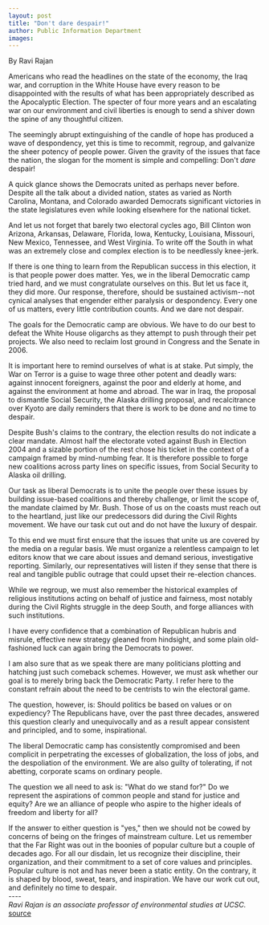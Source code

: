 ```yaml
---
layout: post
title: "Don't dare despair!"
author: Public Information Department
images:
---
```


By Ravi Rajan

Americans who read the headlines on the state of the economy, the Iraq war, and corruption in the White House have every reason to be disappointed with the results of what has been appropriately described as the Apocalyptic Election. The specter of four more years and an escalating war on our environment and civil liberties is enough to send a shiver down the spine of any thoughtful citizen.

The seemingly abrupt extinguishing of the candle of hope has produced a wave of despondency, yet this is time to recommit, regroup, and galvanize the sheer potency of people power. Given the gravity of the issues that face the nation, the slogan for the moment is simple and compelling: Don't _dare_ despair!

A quick glance shows the Democrats united as perhaps never before. Despite all the talk about a divided nation, states as varied as North Carolina, Montana, and Colorado awarded Democrats significant victories in the state legislatures even while looking elsewhere for the national ticket.

And let us not forget that barely two electoral cycles ago, Bill Clinton won Arizona, Arkansas, Delaware, Florida, Iowa, Kentucky, Louisiana, Missouri, New Mexico, Tennessee, and West Virginia. To write off the South in what was an extremely close and complex election is to be needlessly knee-jerk.

If there is one thing to learn from the Republican success in this election, it is that people power does matter. Yes, we in the liberal Democratic camp tried hard, and we must congratulate ourselves on this. But let us face it, they did more. Our response, therefore, should be sustained activism--not cynical analyses that engender either paralysis or despondency. Every one of us matters, every little contribution counts. And we dare not despair.

The goals for the Democratic camp are obvious. We have to do our best to defeat the White House oligarchs as they attempt to push through their pet projects. We also need to reclaim lost ground in Congress and the Senate in 2006.

It is important here to remind ourselves of what is at stake. Put simply, the War on Terror is a guise to wage three other potent and deadly wars: against innocent foreigners, against the poor and elderly at home, and against the environment at home and abroad. The war in Iraq, the proposal to dismantle Social Security, the Alaska drilling proposal, and recalcitrance over Kyoto are daily reminders that there is work to be done and no time to despair.

Despite Bush's claims to the contrary, the election results do not indicate a clear mandate. Almost half the electorate voted against Bush in Election 2004 and a sizable portion of the rest chose his ticket in the context of a campaign framed by mind-numbing fear. It is therefore possible to forge new coalitions across party lines on specific issues, from Social Security to Alaska oil drilling.

Our task as liberal Democrats is to unite the people over these issues by building issue-based coalitions and thereby challenge, or limit the scope of, the mandate claimed by Mr. Bush. Those of us on the coasts must reach out to the heartland, just like our predecessors did during the Civil Rights movement. We have our task cut out and do not have the luxury of despair.

To this end we must first ensure that the issues that unite us are covered by the media on a regular basis. We must organize a relentless campaign to let editors know that we care about issues and demand serious, investigative reporting. Similarly, our representatives will listen if they sense that there is real and tangible public outrage that could upset their re-election chances.

While we regroup, we must also remember the historical examples of religious institutions acting on behalf of justice and fairness, most notably during the Civil Rights struggle in the deep South, and forge alliances with such institutions.

I have every confidence that a combination of Republican hubris and misrule, effective new strategy gleaned from hindsight, and some plain old-fashioned luck can again bring the Democrats to power.

I am also sure that as we speak there are many politicians plotting and hatching just such comeback schemes. However, we must ask whether our goal is to merely bring back the Democratic Party. I refer here to the constant refrain about the need to be centrists to win the electoral game.

The question, however, is: Should politics be based on values or on expediency? The Republicans have, over the past three decades, answered this question clearly and unequivocally and as a result appear consistent and principled, and to some, inspirational.

The liberal Democratic camp has consistently compromised and been complicit in perpetrating the excesses of globalization, the loss of jobs, and the despoliation of the environment. We are also guilty of tolerating, if not abetting, corporate scams on ordinary people.

The question we all need to ask is: "What do we stand for?" Do we represent the aspirations of common people and stand for justice and equity? Are we an alliance of people who aspire to the higher ideals of freedom and liberty for all?

If the answer to either question is "yes," then we should not be cowed by concerns of being on the fringes of mainstream culture. Let us remember that the Far Right was out in the boonies of popular culture but a couple of decades ago. For all our disdain, let us recognize their discipline, their organization, and their commitment to a set of core values and principles. Popular culture is not and has never been a static entity. On the contrary, it is shaped by blood, sweat, tears, and inspiration. We have our work cut out, and definitely no time to despair.  
\----  
_Ravi Rajan is an associate professor of environmental studies at UCSC._
[source](http://www1.ucsc.edu/currents/04-05/11-08/opinion2.asp "Permalink to opinion2")
